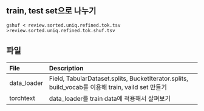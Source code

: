 
## train, test set으로 나누기
```
gshuf < review.sorted.uniq.refined.tok.tsv >review.sorted.uniq.refined.tok.shuf.tsv
```

## 파일

|File |Description|
|:-- |:-- |
|data_loader|Field, TabularDataset.splits, BucketIterator.splits, build_vocab를 이용해 train, vaild set 만들기  |
|torchtext|data_loader를 train data에 적용해서 살펴보기 |
